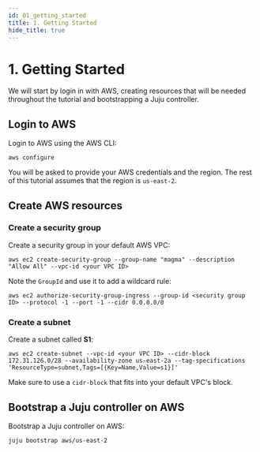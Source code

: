 ```yaml
---
id: 01_getting_started
title: 1. Getting Started
hide_title: true
---
```


# 1. Getting Started

We will start by login in with AWS, creating resources that will be needed throughout the tutorial
and bootstrapping a Juju controller.

## Login to AWS

Login to AWS using the AWS CLI:

```console
aws configure
```

You will be asked to provide your AWS credentials and the region. The rest of this tutorial assumes
that the region is `us-east-2`.

## Create AWS resources

### Create a security group

Create a security group in your default AWS VPC:

```console
aws ec2 create-security-group --group-name "magma" --description "Allow All" --vpc-id <your VPC ID>
```

Note the `GroupId` and use it to add a wildcard rule:

```console
aws ec2 authorize-security-group-ingress --group-id <security group ID> --protocol -1 --port -1 --cidr 0.0.0.0/0
```

### Create a subnet

Create a subnet called **S1**:

```console
aws ec2 create-subnet --vpc-id <your VPC ID> --cidr-block 172.31.126.0/28 --availability-zone us-east-2a --tag-specifications 'ResourceType=subnet,Tags=[{Key=Name,Value=s1}]'
```

Make sure to use a `cidr-block` that fits into your default VPC's block.

## Bootstrap a Juju controller on AWS

Bootstrap a Juju controller on AWS:

```console
juju bootstrap aws/us-east-2
```
